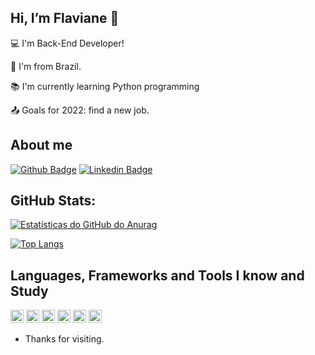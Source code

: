 ## Hi, I’m Flaviane 👋

:computer: I'm Back-End Developer!

:house_with_garden: I'm from Brazil.

:books: I'm currently learning Python programming

:outbox_tray: Goals for 2022: find a new job.

## About me

[![Github Badge](https://img.shields.io/badge/-Github-000?style=flat-square&logo=Github&logoColor=white&link=https://github/fl0101)](https://github/fl0101)
[![Linkedin Badge](https://img.shields.io/badge/-LinkedIn-blue?style=flat-square&logo=Linkedin&logoColor=white&link=https://www.linkedin.com/in/flaviane-nascimento-69375816a)](https://www.linkedin.com/in/flaviane-nascimento-69375816a)

## GitHub Stats:

[![Estatísticas do GitHub do Anurag](https://github-readme-stats.vercel.app/api?username=fl0101&count_private=true)](https://github.com/fl0101/github-readme-stats)

[![Top Langs](https://github-readme-stats.vercel.app/api/top-langs/?username=fl0101&layout=compact)](https://github.com/fl0101/github-readme-stats)


## Languages, Frameworks and Tools I know and Study

<code><img height="21" src="https://img.shields.io/badge/Python-FFD43B?style=for-the-badge&logo=python&logoColor=blue"></code>
<code><img height="21" src="https://img.shields.io/badge/PyCharm-000000.svg?&style=for-the-badge&logo=PyCharm&logoColor=white"></code>
<code><img height="21" src="https://img.shields.io/badge/Wordpress-21759B?style=for-the-badge&logo=wordpress&logoColor=white"></code>
<code><img height="21" src="https://img.shields.io/badge/VIM-%2311AB00.svg?&style=for-the-badge&logo=vim&logoColor=white"></code>
<code><img height="21" src="https://img.shields.io/badge/Ubuntu-E95420?style=for-the-badge&logo=ubuntu&logoColor=white"></code>
<code><img height="21" src="https://img.shields.io/badge/GIT-E44C30?style=for-the-badge&logo=git&logoColor=white"></code>

- Thanks for visiting.
